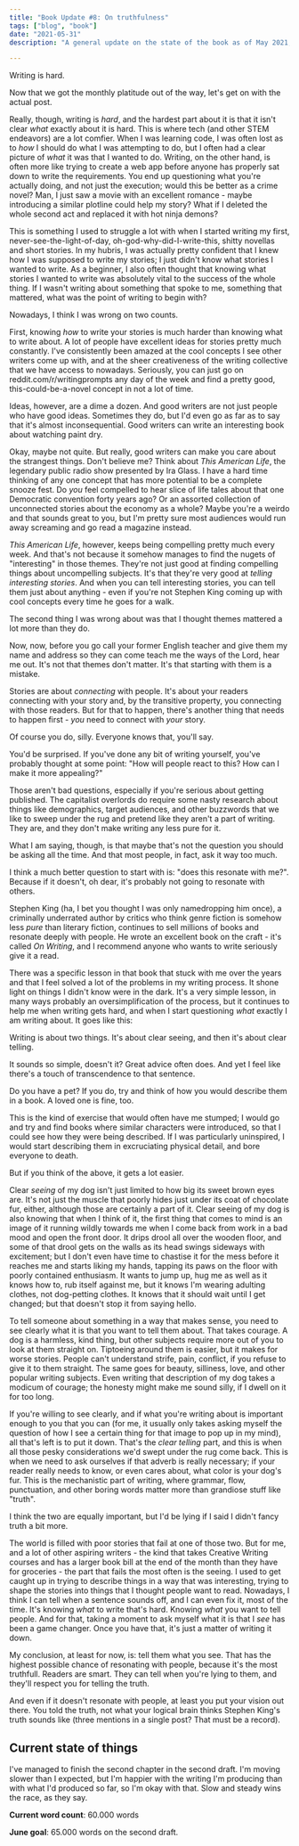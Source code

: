 ```yaml
---
title: "Book Update #8: On truthfulness"
tags: ["blog", "book"]
date: "2021-05-31"
description: "A general update on the state of the book as of May 2021, and a reflection on writing truthfully."

---
```


Writing is hard.

Now that we got the monthly platitude out of the way, let's get on with the actual post.

Really, though, writing is *hard*, and the hardest part about it is that it isn't clear *what* exactly about it is hard. This is where tech (and other STEM endeavors) are a lot comfier. When I was learning code, I was often lost as to *how* I should do what I was attempting to do, but I often had a clear picture of *what* it was that I wanted to do. Writing, on the other hand, is often more like trying to create a web app before anyone has properly sat down to write the requirements. You end up questioning what you're actually doing, and not just the execution; would this be better as a crime novel? Man, I just saw a movie with an excellent romance - maybe introducing a similar plotline could help my story? What if I deleted the whole second act and replaced it with hot ninja demons? 

This is something I used to struggle a lot with when I started writing my first, never-see-the-light-of-day, oh-god-why-did-I-write-this, shitty novellas and short stories. In my hubris, I was actually pretty confident that I knew how I was supposed to write my stories; I just didn't know what stories I wanted to write. As a beginner, I also often thought that knowing what stories I wanted to write was absolutely vital to the success of the whole thing. If I wasn't writing about something that spoke to me, something that mattered, what was the point of writing to begin with? 

Nowadays, I think I was wrong on two counts. 

First, knowing *how* to write your stories is much harder than knowing what to write about. A lot of people have excellent ideas for stories pretty much constantly. I've consistently been amazed at the cool concepts I see other writers come up with, and at the sheer creativeness of the writing collective that we have access to nowadays. Seriously, you can just go on reddit.com/r/writingprompts any day of the week and find a pretty good, this-could-be-a-novel concept in not a lot of time.

Ideas, however, are a dime a dozen. And good writers are not just people who have good ideas. Sometimes they do, but I'd even go as far as to say that it's almost inconsequential. Good writers can write an interesting book about watching paint dry. 

Okay, maybe not quite. But really, good writers can make you care about the strangest things. Don't believe me? Think about *This American Life*, the legendary public radio show presented by Ira Glass. I have a hard time thinking of any one concept that has more potential to be a complete snooze fest. Do *you* feel compelled to hear slice of life tales about that one Democratic convention forty years ago? Or an assorted collection of unconnected stories about the economy as a whole? Maybe you're a weirdo and that sounds great to you, but I'm pretty sure most audiences would run away screaming and go read a magazine instead. 

*This American Life*, however, keeps being compelling pretty much every week. And that's not because it somehow manages to find the nugets of "interesting" in those themes. They're not just good at finding compelling things about uncompelling subjects. It's that they're very good at *telling interesting stories*. And when you can tell interesting stories, you can tell them just about anything - even if you're not Stephen King coming up with cool concepts every time he goes for a walk.

The second thing I was wrong about was that I thought themes mattered a lot more than they do. 

Now, now, before you go call your former English teacher and give them my name and address so they can come teach me the ways of the Lord, hear me out. It's not that themes don't matter. It's that starting with them is a mistake.

Stories are about *connecting* with people. It's about your readers connecting with your story and, by the transitive property, you connecting with those readers. But for that to happen, there's another thing that needs to happen first - *you* need to connect with *your* story.

Of course you do, silly. Everyone knows that, you'll say.

You'd be surprised. If you've done any bit of writing yourself, you've probably thought at some point: "How will people react to this? How can I make it more appealing?"

Those aren't bad questions, especially if you're serious about getting published. The capitalist overlords do require some nasty research about things like demographics, target audiences, and other buzzwords that we like to sweep under the rug and pretend like they aren't a part of writing. They are, and they don't make writing any less pure for it. 

What I am saying, though, is that maybe that's not the question you should be asking all the time. And that most people, in fact, ask it way too much.

I think a much better question to start with is: "does this resonate with me?". Because if it doesn't, oh dear, it's probably not going to resonate with others.

Stephen King (ha, I bet you thought I was only namedropping him once), a criminally underrated author by critics who think genre fiction is somehow less *pure* than literary fiction, continues to sell millions of books and resonate deeply with people. He wrote an excellent book on the craft - it's called *On Writing*, and I recommend anyone who wants to write seriously give it a read. 

There was a specific lesson in that book that stuck with me over the years and that I feel solved a lot of the problems in my writing process. It shone light on things I didn't know were in the dark. It's a very simple lesson, in many ways probably an oversimplification of the process, but it continues to help me when writing gets hard, and when I start questioning *what* exactly I am writing about. It goes like this:

Writing is about two things. It's about clear seeing, and then it's about clear telling. 

It sounds so simple, doesn't it? Great advice often does. And yet I feel like there's a touch of transcendence to that sentence.

Do you have a pet? If you do, try and think of how you would describe them in a book. A loved one is fine, too. 

This is the kind of exercise that would often have me stumped; I would go and try and find books where similar characters were introduced, so that I could see how they were being described. If I was particularly uninspired, I would start describing them in excruciating physical detail, and bore everyone to death. 

But if you think of the above, it gets a lot easier. 

Clear *seeing* of my dog isn't just limited to how big its sweet brown eyes are. It's not just the muscle that poorly hides just under its coat of chocolate fur, either, although those are certainly a part of it. Clear seeing of my dog is also knowing that when I think of it, the first thing that comes to mind is an image of it running wildly towards me when I come back from work in a bad mood and open the front door. It drips drool all over the wooden floor, and some of that drool gets on the walls as its head swings sideways with excitement; but I don't even have time to chastise it for the mess before it reaches me and starts liking my hands, tapping its paws on the floor with poorly contained enthusiasm. It wants to jump up, hug me as well as it knows how to, rub itself against me, but it knows I'm wearing adulting clothes, not dog-petting clothes. It knows that it should wait until I get changed; but that doesn't stop it from saying hello.

To tell someone about something in a way that makes sense, you need to see clearly what it is that you want to tell them about. That takes courage. A dog is a harmless, kind thing, but other subjects require more out of you to look at them straight on. Tiptoeing around them is easier, but it makes for worse stories. People can't understand strife, pain, conflict, if you refuse to give it to them straight. The same goes for beauty, silliness, love, and other popular writing subjects. Even writing that description of my dog takes a modicum of courage; the honesty might make me sound silly, if I dwell on it for too long.

If you're willing to see clearly, and if what you're writing about is important enough to you that you can (for me, it usually only takes asking myself the question of how I see a certain thing for that image to pop up in my mind), all that's left is to put it down. That's the *clear telling* part, and this is when all those pesky considerations we'd swept under the rug come back. This is when we need to ask ourselves if that adverb is really necessary; if your reader really needs to know, or even cares about, what color is your dog's fur. This is the mechanistic part of writing, where grammar, flow, punctuation, and other boring words matter more than grandiose stuff like "truth". 

I think the two are equally important, but I'd be lying if I said I didn't fancy truth a bit more.
 
The world is filled with poor stories that fail at one of those two. But for me, and a lot of other aspiring writers - the kind that takes Creative Writing courses and has a larger book bill at the end of the month than they have for groceries - the part that fails the most often is the seeing. I used to get caught up in trying to describe things in a way that was interesting, trying to shape the stories into things that I thought people want to read. Nowadays, I think I can tell when a sentence sounds off, and I can even fix it, most of the time. It's knowing *what* to write that's hard. Knowing *what* you want to tell people. And for that, taking a moment to ask myself what it is that I *see* has been a game changer. Once you have that, it's just a matter of writing it down.

My conclusion, at least for now, is: tell them what you see. That has the highest possible chance of resonating with people, because it's the most truthfull. Readers are smart. They can tell when you're lying to them, and they'll respect you for telling the truth. 

And even if it doesn't resonate with people, at least you put your vision out there. You told the truth, not what your logical brain thinks Stephen King's truth sounds like (three mentions in a single post? That must be a record).

## Current state of things

I've managed to finish the second chapter in the second draft. I'm moving slower than I expected, but I'm happier with the writing I'm producing than with what I'd produced so far, so I'm okay with that. Slow and steady wins the race, as they say.

**Current word count**: 60.000 words


**June goal**: 65.000 words on the second draft.